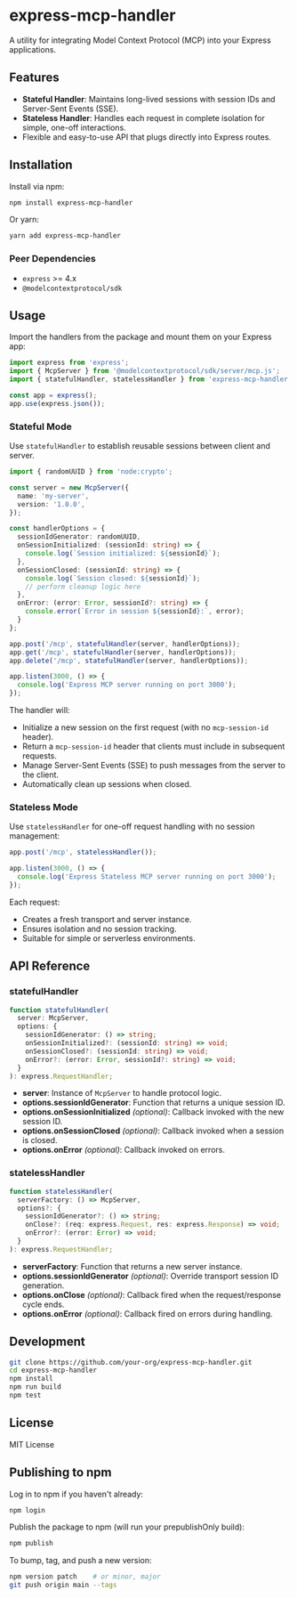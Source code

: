# express-mcp-handler

A utility for integrating Model Context Protocol (MCP) into your Express applications.

## Features

- **Stateful Handler**: Maintains long-lived sessions with session IDs and Server-Sent Events (SSE).
- **Stateless Handler**: Handles each request in complete isolation for simple, one-off interactions.
- Flexible and easy-to-use API that plugs directly into Express routes.

## Installation

Install via npm:

```bash
npm install express-mcp-handler
```

Or yarn:

```bash
yarn add express-mcp-handler
```

### Peer Dependencies

- `express` >= 4.x
- `@modelcontextprotocol/sdk`

## Usage

Import the handlers from the package and mount them on your Express app:

```ts
import express from 'express';
import { McpServer } from '@modelcontextprotocol/sdk/server/mcp.js';
import { statefulHandler, statelessHandler } from 'express-mcp-handler';

const app = express();
app.use(express.json());
```

### Stateful Mode

Use `statefulHandler` to establish reusable sessions between client and server.

```ts
import { randomUUID } from 'node:crypto';

const server = new McpServer({
  name: 'my-server',
  version: '1.0.0',
});

const handlerOptions = {
  sessionIdGenerator: randomUUID,
  onSessionInitialized: (sessionId: string) => {
    console.log(`Session initialized: ${sessionId}`);
  },
  onSessionClosed: (sessionId: string) => {
    console.log(`Session closed: ${sessionId}`);
    // perform cleanup logic here
  },
  onError: (error: Error, sessionId?: string) => {
    console.error(`Error in session ${sessionId}:`, error);
  }
};

app.post('/mcp', statefulHandler(server, handlerOptions));
app.get('/mcp', statefulHandler(server, handlerOptions));
app.delete('/mcp', statefulHandler(server, handlerOptions));

app.listen(3000, () => {
  console.log('Express MCP server running on port 3000');
});
```

The handler will:

- Initialize a new session on the first request (with no `mcp-session-id` header).
- Return a `mcp-session-id` header that clients must include in subsequent requests.
- Manage Server-Sent Events (SSE) to push messages from the server to the client.
- Automatically clean up sessions when closed.

### Stateless Mode

Use `statelessHandler` for one-off request handling with no session management:

```ts
app.post('/mcp', statelessHandler());

app.listen(3000, () => {
  console.log('Express Stateless MCP server running on port 3000');
});
```

Each request:

- Creates a fresh transport and server instance.
- Ensures isolation and no session tracking.
- Suitable for simple or serverless environments.

## API Reference

### statefulHandler

```ts
function statefulHandler(
  server: McpServer,
  options: {
    sessionIdGenerator: () => string;
    onSessionInitialized?: (sessionId: string) => void;
    onSessionClosed?: (sessionId: string) => void;
    onError?: (error: Error, sessionId?: string) => void;
  }
): express.RequestHandler;
```

- **server**: Instance of `McpServer` to handle protocol logic.
- **options.sessionIdGenerator**: Function that returns a unique session ID.
- **options.onSessionInitialized** _(optional)_: Callback invoked with the new session ID.
- **options.onSessionClosed** _(optional)_: Callback invoked when a session is closed.
- **options.onError** _(optional)_: Callback invoked on errors.

### statelessHandler

```ts
function statelessHandler(
  serverFactory: () => McpServer,
  options?: {
    sessionIdGenerator?: () => string;
    onClose?: (req: express.Request, res: express.Response) => void;
    onError?: (error: Error) => void;
  }
): express.RequestHandler;
```

- **serverFactory**: Function that returns a new server instance.
- **options.sessionIdGenerator** _(optional)_: Override transport session ID generation.
- **options.onClose** _(optional)_: Callback fired when the request/response cycle ends.
- **options.onError** _(optional)_: Callback fired on errors during handling.

## Development

```bash
git clone https://github.com/your-org/express-mcp-handler.git
cd express-mcp-handler
npm install
npm run build
npm test
```

## License

MIT License

## Publishing to npm

Log in to npm if you haven't already:
```bash
npm login
```

Publish the package to npm (will run your prepublishOnly build):
```bash
npm publish
```

To bump, tag, and push a new version:
```bash
npm version patch    # or minor, major
git push origin main --tags
```
